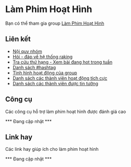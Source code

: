 # Làm Phim Hoạt Hình

Bạn có thể tham gia group [Làm Phim Hoạt Hình](https://www.facebook.com/groups/1152783684748696/)

## Liên kết

- [Nội quy nhóm](rules.md)
- [Hỏi - đáp về hệ thống raking](rank.md)
- [Tra cứu thứ hạng - Xem bài đang hot trong tuần](ranking.md)
- [Danh sách #hashtag](hashtags.md)
- [Tình hình hoạt động của group](hoatdonggroup.md)
- [Danh sách các thành viên hoạt động tích cực](https://docs.google.com/spreadsheets/d/1i_kWfdtHlb814-OtcFsBXxBYrP-5R0ecDl0icyam19s/edit?usp=sharing)
- [Danh sách các thành viên được tin tưởng](trusted-members.md)

## Công cụ

Các công cụ hỗ trợ làm phim hoạt hình được đánh giá cao

*** Đang cập nhật ***

## Link hay

Các link hay giúp ích cho làm phim hoạt hình

*** Đang cập nhật ***
